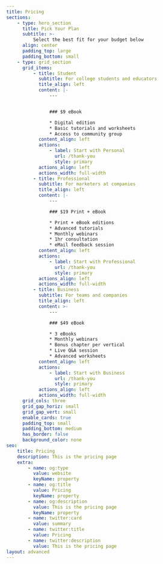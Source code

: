 ```yaml
---
title: Pricing
sections:
    - type: hero_section
      title: Pick Your Plan
      subtitle: >-
          Select the best fit for your budget below
      align: center
      padding_top: large
      padding_bottom: small
    - type: grid_section
      grid_items:
          - title: Student
            subtitle: For college students and educators
            title_align: left
            content: |-
                ---


                ### $9 eBook

                * Digital edition
                * Basic tutorials and worksheets
                * Access to community group
            content_align: left
            actions:
                - label: Start with Personal
                  url: /thank-you
                  style: primary
            actions_align: left
            actions_width: full-width
          - title: Professional
            subtitle: For marketers at companies
            title_align: left
            content: |-
                ---

                ### $19 Print + eBook

                * Print + eBook editions
                * Advanced tutorials
                * Monthly webinars
                * 1hr consultation
                * eMail feedback session
            content_align: left
            actions:
                - label: Start with Professional
                  url: /thank-you
                  style: primary
            actions_align: left
            actions_width: full-width
          - title: Business
            subtitle: For teams and companies
            title_align: left
            content: >-
                ---

                ### $49 eBook

                * 3 eBooks
                * Monthly webinars
                * Bonus chapter per vertical
                * Live Q&A session
                * Advanced worksheets
            content_align: left
            actions:
                - label: Start with Business
                  url: /thank-you
                  style: primary
            actions_align: left
            actions_width: full-width
      grid_cols: three
      grid_gap_horiz: small
      grid_gap_vert: small
      enable_cards: true
      padding_top: small
      padding_bottom: medium
      has_border: false
      background_color: none
seo:
    title: Pricing
    description: This is the pricing page
    extra:
        - name: og:type
          value: website
          keyName: property
        - name: og:title
          value: Pricing
          keyName: property
        - name: og:description
          value: This is the pricing page
          keyName: property
        - name: twitter:card
          value: summary
        - name: twitter:title
          value: Pricing
        - name: twitter:description
          value: This is the pricing page
layout: advanced
---
```

